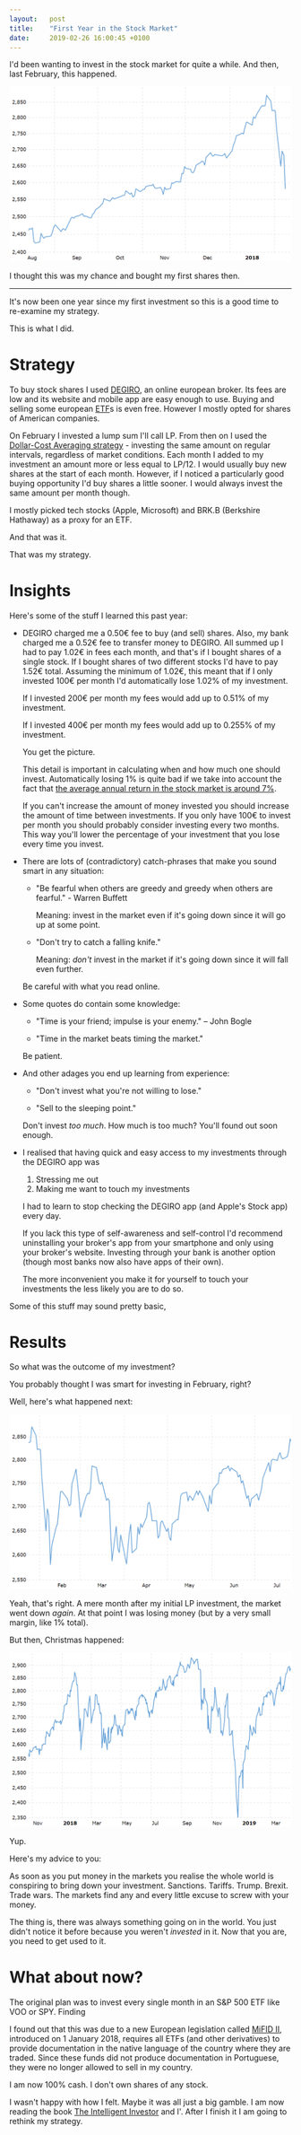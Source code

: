 ```yaml
---
layout:   post
title:    "First Year in the Stock Market"
date:     2019-02-26 16:00:45 +0100
---
```

I'd been wanting to invest in the stock market for quite a while. And then, last February, this happened.

<img src="/assets/images/2018-02-08.png" alt="February 2018's big stock fall" />

I thought this was my chance and bought my first shares then.

---

It's now been one year since my first investment so this is a good time to re-examine my strategy.

This is what I did.

# Strategy

To buy stock shares I used [DEGIRO], an online european broker. Its fees are low and its website and mobile app are easy enough to use. Buying and selling some european [ETF]s is even free. However I mostly opted for shares of American companies.

On February I invested a lump sum I'll call LP. From then on I used the [Dollar-Cost Averaging strategy] - investing the same amount on regular intervals, regardless of market conditions. Each month I added to my investment an amount more or less equal to LP/12. I would usually buy new shares at the start of each month. However, if I noticed a particularly good buying opportunity I'd buy shares a little sooner. I would always invest the same amount per month though.

I mostly picked tech stocks (Apple, Microsoft) and BRK.B (Berkshire Hathaway) as a proxy for an ETF.

And that was it.

That was my strategy.

# Insights

Here's some of the stuff I learned this past year:

* DEGIRO charged me a 0.50€ fee to buy (and sell) shares. Also, my bank charged me a 0.52€ fee to transfer money to DEGIRO.
  All summed up I had to pay 1.02€ in fees each month, and that's if I bought shares of a single stock. If I bought shares of two different stocks I'd have to pay 1.52€ total. Assuming the minimum of 1.02€, this meant that if I only invested 100€ per month I'd automatically lose 1.02% of my investment.

  If I invested 200€ per month my fees would add up to 0.51% of my investment.

  If I invested 400€ per month my fees would add up to 0.255% of my investment.

  You get the picture.

  This detail is important in calculating when and how much one should invest. Automatically losing 1% is quite bad if we take into account the fact that [the average annual return in the stock market is around 7%].

  If you can't increase the amount of money invested you should increase the amount of time between investments. If you only have 100€ to invest per month you should probably consider investing every two months. This way you'll lower the percentage of your investment that you lose every time you invest.

* There are lots of (contradictory) catch-phrases that make you sound smart in any situation:

  - "Be fearful when others are greedy and greedy when others are fearful." - Warren Buffett

    Meaning: invest in the market even if it's going down since it will go up at some point.

  - "Don't try to catch a falling knife."

    Meaning: _don't_ invest in the market if it's going down since it will fall even further.

  Be careful with what you read online.

* Some quotes do contain some knowledge:

  - "Time is your friend; impulse is your enemy." – John Bogle

  - "Time in the market beats timing the market."

  Be patient.

* And other adages you end up learning from experience:

  - "Don't invest what you're not willing to lose."

  - "Sell to the sleeping point."

  Don't invest _too much_. How much is too much? You'll found out soon enough.

* I realised that having quick and easy access to my investments through the DEGIRO app was

  1. Stressing me out
  2. Making me want to touch my investments

  I had to learn to stop checking the DEGIRO app (and Apple's Stock app) every day.

  If you lack this type of self-awareness and self-control I'd recommend uninstalling your broker's app from your smartphone and only using your broker's website. Investing through your bank is another option (though most banks now also have apps of their own).

  The more inconvenient you make it for yourself to touch your investments the less likely you are to do so.

Some of this stuff may sound pretty basic,

# Results

So what was the outcome of my investment?

You probably thought I was smart for investing in February, right?

Well, here's what happened next:

<img src="/assets/images/2018-first-half.png" alt="TODO" />

Yeah, that's right. A mere month after my initial LP investment, the market went down _again_. At that point I was losing money (but by a very small margin, like 1% total).

But then, Christmas happened:

<img src="/assets/images/2018-2019.png" alt="TODO" />

Yup.

Here's my advice to you:

As soon as you put money in the markets you realise the whole world is conspiring to bring down your investment.
Sanctions. Tariffs. Trump. Brexit. Trade wars.
The markets find any and every little excuse to screw with your money.

The thing is, there was always something going on in the world.
You just didn't notice it before because you weren't _invested_ in it.
Now that you are, you need to get used to it.

# What about now?

The original plan was to invest every single month in an S&P 500 ETF like VOO or SPY. Finding


I found out that this was due to a new European legislation called [MiFID II], introduced on 1 January 2018, requires all ETFs (and other derivatives) to provide documentation in the native language of the country where they are traded. Since these funds did not produce documentation in Portuguese, they were no longer allowed to sell in my country.




I am now 100% cash. I don't own shares of any stock.

I wasn't happy with how I felt.
Maybe it was all just a big gamble.
I am now reading the book [The Intelligent Investor] and I'. After I finish it I am going to rethink my strategy.


[DEGIRO]: https://www.degiro.ie/
[ETF]: https://www.investopedia.com/terms/e/etf.asp
[Dollar-Cost Averaging strategy]: https://www.investopedia.com/terms/d/dollarcostaveraging.asp
[the average annual return in the stock market is around 7%]: https://www.investopedia.com/ask/answers/042415/what-average-annual-return-sp-500.asp
[MiFID II]: https://usexpatinvesting.com/educational-materials-for-ex-pats/its-2019-do-you-know-where-your-kids-key-information-documents-are
[The Intelligent Investor]: https://www.goodreads.com/book/show/106835.The_Intelligent_Investor
